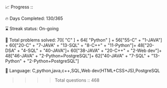 📈 Progress ::

🔥 Days Completed: 130/365

⌛ Streak status: On-going 

🧩 Total problems solved: 70[ "C" ] + 
                            64[ "Python" ] + 
                             56["55-C" + "1-JAVA"] + 
                              60["20-C" + "7-JAVA" + "13-SQL" + "8-C++" + "11-Python"]+
                                48["20-DSA" + "4-SQL" + "40-JAVA"]+
                                    60["38-JAVA" + "20-C++" + "2-Web dev"]+
                                        48["46-JAVA" + "2-Python+PostgreSQL"]+
                                            62["40-JAVA" + "7-SQL" + "13-Python" + "2-Python+PostgreSQL"]



💬 Language: C,python,java,c++,SQL,Web dev(HTML+CSS+JS),PostgreSQL


>>>>Total questions :: 468
